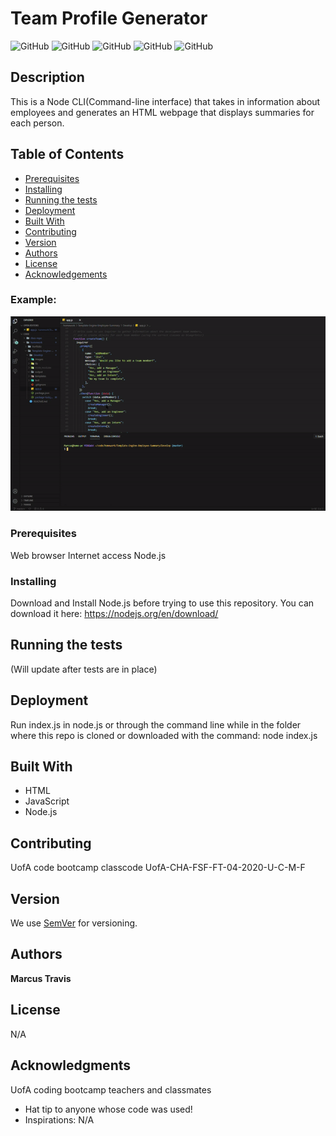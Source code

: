  
# Team Profile Generator

![GitHub](https://img.shields.io/github/repo-size/MarcusTravis/OOP-demo?style=plastic) ![GitHub](https://img.shields.io/github/last-commit/MarcusTravis/OOP-demo?style=plastic) ![GitHub](https://img.shields.io/github/languages/top/MarcusTravis/OOP-demo?style=plastic) ![GitHub](https://img.shields.io/github/license/MarcusTravis/OOP-demo?style=plastic) ![GitHub](https://img.shields.io/github/followers/MarcusTravis?style=social)

## Description

This is a Node CLI(Command-line interface) that takes in information about employees and generates an HTML webpage that displays summaries for each person.

## Table of Contents

* [Prerequisites](#prerequisites)
* [Installing](#Installing)
* [Running the tests](#running-the-tests)
* [Deployment](#deployment)
* [Built With](#built-with)
* [Contributing](#contributing)
* [Version](#version)
* [Authors](#authors)
* [License](#license)
* [Acknowledgements](#acknowledgements)

### Example:
![video of app](./Develop/images/TeamGIF.gif)

### Prerequisites

Web browser
Internet access
Node.js

### Installing

Download and Install Node.js before trying to use this repository. You can download it here: https://nodejs.org/en/download/


## Running the tests

(Will update after tests are in place)

## Deployment

Run index.js in node.js or through the command line while in the folder where this repo is cloned or downloaded with the command: node index.js

## Built With

* HTML<br>
* JavaScript<br>
* Node.js

## Contributing

UofA code bootcamp classcode UofA-CHA-FSF-FT-04-2020-U-C-M-F

## Version

We use [SemVer](http://semver.org/) for versioning.

## Authors

**Marcus Travis**

## License

N/A

## Acknowledgments

UofA coding bootcamp teachers and classmates
* Hat tip to anyone whose code was used!
* Inspirations: N/A
